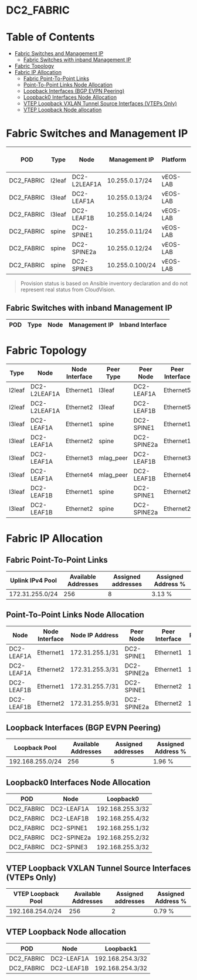 # DC2_FABRIC

# Table of Contents

- [Fabric Switches and Management IP](#fabric-switches-and-management-ip)
  - [Fabric Switches with inband Management IP](#fabric-switches-with-inband-management-ip)
- [Fabric Topology](#fabric-topology)
- [Fabric IP Allocation](#fabric-ip-allocation)
  - [Fabric Point-To-Point Links](#fabric-point-to-point-links)
  - [Point-To-Point Links Node Allocation](#point-to-point-links-node-allocation)
  - [Loopback Interfaces (BGP EVPN Peering)](#loopback-interfaces-bgp-evpn-peering)
  - [Loopback0 Interfaces Node Allocation](#loopback0-interfaces-node-allocation)
  - [VTEP Loopback VXLAN Tunnel Source Interfaces (VTEPs Only)](#vtep-loopback-vxlan-tunnel-source-interfaces-vteps-only)
  - [VTEP Loopback Node allocation](#vtep-loopback-node-allocation)

# Fabric Switches and Management IP

| POD | Type | Node | Management IP | Platform | Provisioned in CloudVision |
| --- | ---- | ---- | ------------- | -------- | -------------------------- |
| DC2_FABRIC | l2leaf | DC2-L2LEAF1A | 10.255.0.17/24 | vEOS-LAB | Provisioned |
| DC2_FABRIC | l3leaf | DC2-LEAF1A | 10.255.0.13/24 | vEOS-LAB | Provisioned |
| DC2_FABRIC | l3leaf | DC2-LEAF1B | 10.255.0.14/24 | vEOS-LAB | Provisioned |
| DC2_FABRIC | spine | DC2-SPINE1 | 10.255.0.11/24 | vEOS-LAB | Provisioned |
| DC2_FABRIC | spine | DC2-SPINE2a | 10.255.0.12/24 | vEOS-LAB | Provisioned |
| DC2_FABRIC | spine | DC2-SPINE3 | 10.255.0.100/24 | vEOS-LAB | Provisioned |

> Provision status is based on Ansible inventory declaration and do not represent real status from CloudVision.

## Fabric Switches with inband Management IP
| POD | Type | Node | Management IP | Inband Interface |
| --- | ---- | ---- | ------------- | ---------------- |

# Fabric Topology

| Type | Node | Node Interface | Peer Type | Peer Node | Peer Interface |
| ---- | ---- | -------------- | --------- | ----------| -------------- |
| l2leaf | DC2-L2LEAF1A | Ethernet1 | l3leaf | DC2-LEAF1A | Ethernet5 |
| l2leaf | DC2-L2LEAF1A | Ethernet2 | l3leaf | DC2-LEAF1B | Ethernet5 |
| l3leaf | DC2-LEAF1A | Ethernet1 | spine | DC2-SPINE1 | Ethernet1 |
| l3leaf | DC2-LEAF1A | Ethernet2 | spine | DC2-SPINE2a | Ethernet1 |
| l3leaf | DC2-LEAF1A | Ethernet3 | mlag_peer | DC2-LEAF1B | Ethernet3 |
| l3leaf | DC2-LEAF1A | Ethernet4 | mlag_peer | DC2-LEAF1B | Ethernet4 |
| l3leaf | DC2-LEAF1B | Ethernet1 | spine | DC2-SPINE1 | Ethernet2 |
| l3leaf | DC2-LEAF1B | Ethernet2 | spine | DC2-SPINE2a | Ethernet2 |

# Fabric IP Allocation

## Fabric Point-To-Point Links

| Uplink IPv4 Pool | Available Addresses | Assigned addresses | Assigned Address % |
| ---------------- | ------------------- | ------------------ | ------------------ |
| 172.31.255.0/24 | 256 | 8 | 3.13 % |

## Point-To-Point Links Node Allocation

| Node | Node Interface | Node IP Address | Peer Node | Peer Interface | Peer IP Address |
| ---- | -------------- | --------------- | --------- | -------------- | --------------- |
| DC2-LEAF1A | Ethernet1 | 172.31.255.1/31 | DC2-SPINE1 | Ethernet1 | 172.31.255.0/31 |
| DC2-LEAF1A | Ethernet2 | 172.31.255.3/31 | DC2-SPINE2a | Ethernet1 | 172.31.255.2/31 |
| DC2-LEAF1B | Ethernet1 | 172.31.255.7/31 | DC2-SPINE1 | Ethernet2 | 172.31.255.6/31 |
| DC2-LEAF1B | Ethernet2 | 172.31.255.9/31 | DC2-SPINE2a | Ethernet2 | 172.31.255.8/31 |

## Loopback Interfaces (BGP EVPN Peering)

| Loopback Pool | Available Addresses | Assigned addresses | Assigned Address % |
| ------------- | ------------------- | ------------------ | ------------------ |
| 192.168.255.0/24 | 256 | 5 | 1.96 % |

## Loopback0 Interfaces Node Allocation

| POD | Node | Loopback0 |
| --- | ---- | --------- |
| DC2_FABRIC | DC2-LEAF1A | 192.168.255.3/32 |
| DC2_FABRIC | DC2-LEAF1B | 192.168.255.4/32 |
| DC2_FABRIC | DC2-SPINE1 | 192.168.255.1/32 |
| DC2_FABRIC | DC2-SPINE2a | 192.168.255.2/32 |
| DC2_FABRIC | DC2-SPINE3 | 192.168.255.3/32 |

## VTEP Loopback VXLAN Tunnel Source Interfaces (VTEPs Only)

| VTEP Loopback Pool | Available Addresses | Assigned addresses | Assigned Address % |
| --------------------- | ------------------- | ------------------ | ------------------ |
| 192.168.254.0/24 | 256 | 2 | 0.79 % |

## VTEP Loopback Node allocation

| POD | Node | Loopback1 |
| --- | ---- | --------- |
| DC2_FABRIC | DC2-LEAF1A | 192.168.254.3/32 |
| DC2_FABRIC | DC2-LEAF1B | 192.168.254.3/32 |

